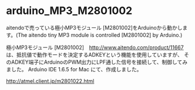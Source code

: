 # arduino_MP3_M2801002
aitendoで売っている極小MP3モジュール [M2801002]をArduinoから動かします。(The aitendo tiny MP3 module is controlled [M2801002] by Arduino.)

極小MP3モジュール [M2801002]　http://www.aitendo.com/product/11667
は、抵抗値で動作モードを決定するADKEYという機能を使用していますが、
そのADKEY端子にArduinoのPWM出力にLPF通した信号を接続して、制御してみました。
Arduino IDE 1.6.5 for Mac にて、作成しました。

http://atmel.client.jp/m2801022.html
